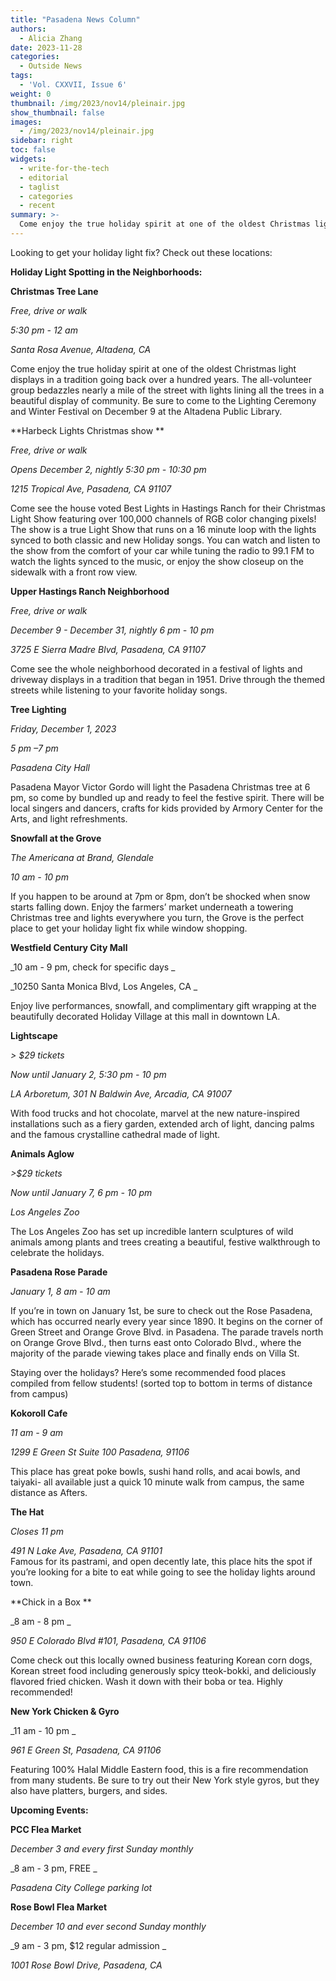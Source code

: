 ```yaml
---
title: "Pasadena News Column"
authors:
  - Alicia Zhang
date: 2023-11-28
categories:
  - Outside News
tags:
  - 'Vol. CXXVII, Issue 6'
weight: 0
thumbnail: /img/2023/nov14/pleinair.jpg
show_thumbnail: false
images:
  - /img/2023/nov14/pleinair.jpg
sidebar: right
toc: false
widgets:
  - write-for-the-tech
  - editorial
  - taglist
  - categories
  - recent
summary: >-
  Come enjoy the true holiday spirit at one of the oldest Christmas light displays in a tradition going back over a hundred years. The all-volunteer group bedazzles nearly a mile of the street with lights lining all the trees in a beautiful display of community. Be sure to come to the Lighting Ceremony and Winter Festival on December 9 at the Altadena Public Library.
---
```


Looking to get your holiday light fix? Check out these locations:

**Holiday Light Spotting in the Neighborhoods:**

**Christmas Tree Lane**

_Free, drive or walk_

_5:30 pm - 12 am_

_Santa Rosa Avenue, Altadena, CA_

Come enjoy the true holiday spirit at one of the oldest Christmas light displays in a tradition going back over a hundred years. The all-volunteer group bedazzles nearly a mile of the street with lights lining all the trees in a beautiful display of community. Be sure to come to the Lighting Ceremony and Winter Festival on December 9 at the Altadena Public Library. 

**Harbeck Lights Christmas show **

_Free, drive or walk_

_Opens December 2, nightly 5:30 pm - 10:30 pm_

_1215 Tropical Ave, Pasadena, CA 91107_

Come see the house voted Best Lights in Hastings Ranch for their Christmas Light Show featuring over 100,000 channels of RGB color changing pixels! The show is a true Light Show that runs on a 16 minute loop with the lights synced to both classic and new Holiday songs. You can watch and listen to the show from the comfort of your car while tuning the radio to 99.1 FM to watch the lights synced to the music, or enjoy the show closeup on the sidewalk with a front row view.

**Upper Hastings Ranch Neighborhood**

_Free, drive or walk_

_December 9 - December 31, nightly 6 pm - 10 pm_

_3725 E Sierra Madre Blvd, Pasadena, CA 91107_

Come see the whole neighborhood decorated in a festival of lights and driveway displays in a tradition that began in 1951. Drive through the themed streets while listening to your favorite holiday songs. 

**Tree Lighting**

_Friday, December 1, 2023_

_5 pm –7 pm_

_Pasadena City Hall_

Pasadena Mayor Victor Gordo will light the Pasadena Christmas tree at 6 pm, so come by bundled up and ready to feel the festive spirit. There will be local singers and dancers, crafts for kids provided by Armory Center for the Arts, and light refreshments.

**Snowfall at the Grove**

_The Americana at Brand, Glendale_

_10 am - 10 pm_

If you happen to be around at 7pm or 8pm, don’t be shocked when snow starts falling down. Enjoy the farmers’ market underneath a towering Christmas tree and lights everywhere you turn, the Grove is the perfect place to get your holiday light fix while window shopping.

**Westfield Century City Mall**

_10 am - 9 pm, check for specific days _

_10250 Santa Monica Blvd, Los Angeles, CA _

Enjoy live performances, snowfall, and complimentary gift wrapping at the beautifully decorated Holiday Village at this mall in downtown LA. 

**Lightscape**

_> $29 tickets_

_Now until January 2, 5:30 pm - 10 pm_

_LA Arboretum, 301 N Baldwin Ave, Arcadia, CA 91007_

With food trucks and hot chocolate, marvel at the new nature-inspired installations such as a fiery garden, extended arch of light, dancing palms and the famous crystalline cathedral made of light.

**Animals Aglow**

_>$29 tickets_

_Now until January 7, 6 pm - 10 pm_

_Los Angeles Zoo_

The Los Angeles Zoo has set up incredible lantern sculptures of wild animals among plants and trees creating a beautiful, festive walkthrough to celebrate the holidays.

**Pasadena Rose Parade**

_January 1, 8 am - 10 am_

If you’re in town on January 1st, be sure to check out the Rose Pasadena, which has occurred nearly every year since 1890. It begins on the corner of Green Street and Orange Grove Blvd. in Pasadena. The parade travels north on Orange Grove Blvd., then turns east onto Colorado Blvd., where the majority of the parade viewing takes place and finally ends on Villa St.  

Staying over the holidays? Here’s some recommended food places compiled from fellow students! (sorted top to bottom in terms of distance from campus)

**Kokoroll Cafe**

_11 am - 9 am_

_1299 E Green St Suite 100 Pasadena, 91106_

This place has great poke bowls, sushi hand rolls, and acai bowls, and taiyaki- all available just a quick 10 minute walk from campus, the same distance as Afters. 

**The Hat**

_Closes 11 pm_

_491 N Lake Ave, Pasadena, CA 91101_ \
Famous for its pastrami, and open decently late, this place hits the spot if you’re looking for a bite to eat while going to see the holiday lights around town. 

**Chick in a Box **

_8 am - 8 pm _

_950 E Colorado Blvd #101, Pasadena, CA 91106_

Come check out this locally owned business featuring Korean corn dogs, Korean street food including generously spicy tteok-bokki, and deliciously flavored fried chicken. Wash it down with their boba or tea. Highly recommended! 

**New York Chicken & Gyro**

_11 am - 10 pm _

_961 E Green St, Pasadena, CA 91106_

Featuring 100% Halal Middle Eastern food, this is a fire recommendation from many students. Be sure to try out their New York style gyros, but they also have platters, burgers, and sides.

**Upcoming Events:**

**PCC Flea Market**

_December 3 and every first Sunday monthly_

_8 am - 3 pm, FREE _

_Pasadena City College parking lot_

**Rose Bowl Flea Market**

_December 10 and ever second Sunday monthly_

_9 am - 3 pm, $12 regular admission _

_1001 Rose Bowl Drive, Pasadena, CA_

